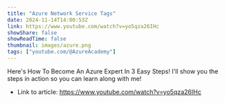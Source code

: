 ```yaml
---
title: "Azure Network Service Tags"
date: 2024-11-14T14:00:53Z
link: https://www.youtube.com/watch?v=yo5qza26IHc
showShare: false
showReadTime: false
thumbnail: images/azure.png
tags: ["youtube.com/@AzureAcademy"]
---
```

Here's How To Become An Azure Expert In 3 Easy Steps! I'll show you the steps in action so you can learn along with me!

- Link to article: https://www.youtube.com/watch?v=yo5qza26IHc